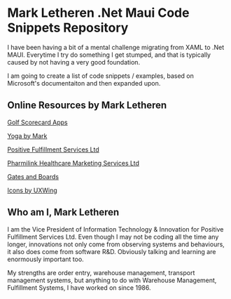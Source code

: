 <!-- Improved compatibility of back to top link: See: https://github.com/mlethere/MauiCodeSnippets -->
<a id="readme-top"></a>
<!--
*** Go create something AMAZING! :D
*** Never Stop Learning
*** Be independent and build your own things (until you know how, then get someone else to do it)
-->

# Mark Letheren .Net Maui Code Snippets Repository

I have been having a bit of a mental challenge migrating from XAML to .Net MAUI. Everytime I try do something I get stumped, and that is typically
caused by not having a very good foundation.

I am going to create a list of code snippets / examples, based on Microsoft's documentaiton and then expanded upon.


## Online Resources by Mark Letheren
[Golf Scorecard Apps](https://golfscorecards.app/)
  
[Yoga by Mark](https://www.yogabymark.com/)

[Positive Fulfillment Services Ltd](https://www.positivecan.com/)

[Pharmilink Healthcare Marketing Services Ltd](https://www.pharmilink.com/)

[Gates and Boards](https://www.gatesandboards.com "Independent ski and snowboard shop, located in Barrie, Ontario")

[Icons by UXWing](https://uxwing.com/ "Handy resource for Icons")


## Who am I, Mark Letheren
I am the Vice President of Information Technology & Innovation for Positive Fulfillment Services Ltd. Even though I may not be coding all the time any longer, innovations not only come from observing systems and behaviours, it also does come from software R&D. Obviously talking and learning are enormously important too.

My strengths are order entry, warehouse management, transport management systems, but anything to do with Warehouse Management, Fulfillment Systems, I have worked on since 1986. 




